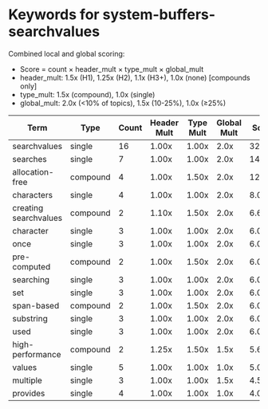 # Keywords for system-buffers-searchvalues

Combined local and global scoring:
- Score = count × header_mult × type_mult × global_mult
- header_mult: 1.5x (H1), 1.25x (H2), 1.1x (H3+), 1.0x (none) [compounds only]
- type_mult: 1.5x (compound), 1.0x (single)
- global_mult: 2.0x (<10% of topics), 1.5x (10-25%), 1.0x (≥25%)

| Term | Type | Count | Header Mult | Type Mult | Global Mult | Score |
|------|------|-------|-------------|-----------|-------------|-------|
| searchvalues | single | 16 | 1.00x | 1.00x | 2.0x | 32.000 |
| searches | single | 7 | 1.00x | 1.00x | 2.0x | 14.000 |
| allocation-free | compound | 4 | 1.00x | 1.50x | 2.0x | 12.000 |
| characters | single | 4 | 1.00x | 1.00x | 2.0x | 8.000 |
| creating searchvalues | compound | 2 | 1.10x | 1.50x | 2.0x | 6.600 |
| character | single | 3 | 1.00x | 1.00x | 2.0x | 6.000 |
| once | single | 3 | 1.00x | 1.00x | 2.0x | 6.000 |
| pre-computed | compound | 2 | 1.00x | 1.50x | 2.0x | 6.000 |
| searching | single | 3 | 1.00x | 1.00x | 2.0x | 6.000 |
| set | single | 3 | 1.00x | 1.00x | 2.0x | 6.000 |
| span-based | compound | 2 | 1.00x | 1.50x | 2.0x | 6.000 |
| substring | single | 3 | 1.00x | 1.00x | 2.0x | 6.000 |
| used | single | 3 | 1.00x | 1.00x | 2.0x | 6.000 |
| high-performance | compound | 2 | 1.25x | 1.50x | 1.5x | 5.625 |
| values | single | 5 | 1.00x | 1.00x | 1.0x | 5.000 |
| multiple | single | 3 | 1.00x | 1.00x | 1.5x | 4.500 |
| provides | single | 4 | 1.00x | 1.00x | 1.0x | 4.000 |
